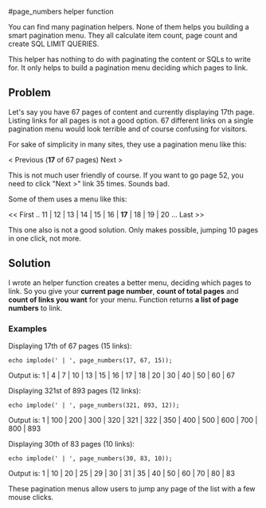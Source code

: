 #page_numbers helper function

You can find many pagination helpers. None of them helps you building a smart pagination menu.
They all calculate item count, page count and create SQL LIMIT QUERIES.

This helper has nothing to do with paginating the content or SQLs to write for.
It only helps to build a pagination menu deciding which pages to link.

## Problem

Let's say you have 67 pages of content and currently displaying 17th page.
Listing links for all pages is not a good option.
67 different links on a single pagination menu would look terrible and of course confusing for visitors.

For sake of simplicity in many sites, they use a pagination menu like this:

< Previous  (**17** of 67 pages) Next >

This is not much user friendly of course.
If you want to go page 52, you need to click "Next >" link 35 times.
Sounds bad.

Some of them uses a menu like this:

<< First .. 11 | 12 | 13 | 14 | 15 | 16 | **17** | 18 | 19 | 20 ... Last >>

This one also is not a good solution. Only makes possible, jumping 10 pages in one click, not more.

## Solution

I wrote an helper function creates a better menu, deciding which pages to link.
So you give your **current page number**, **count of total pages** and **count of links you want** for your menu.
Function returns **a list of page numbers** to link.

### Examples

Displaying 17th of 67 pages (15 links):

    echo implode(' | ', page_numbers(17, 67, 15));

Output is:
1 | 4 | 7 | 10 | 13 | 15 | 16 | 17 | 18 | 20 | 30 | 40 | 50 | 60 | 67


Displaying 321st of 893 pages (12 links):

    echo implode(' | ', page_numbers(321, 893, 12));

Output is:
1 | 100 | 200 | 300 | 320 | 321 | 322 | 350 | 400 | 500 | 600 | 700 | 800 | 893

Displaying 30th of 83 pages (10 links):

    echo implode(' | ', page_numbers(30, 83, 10));

Output is:
1 | 10 | 20 | 25 | 29 | 30 | 31 | 35 | 40 | 50 | 60 | 70 | 80 | 83

These pagination menus allow users to jump any page of the list with a few mouse clicks.